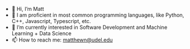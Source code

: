 - 👋 Hi, I’m Matt
- 📘 I am proficient in most common programming languages, like Python, C++, Javascript, Typescript, etc.
- 🌱 I’m currently interested in Software Development and Machine Learning + Data Science
- 📫 How to reach me: matthewn@udel.edu

<!---
mattnadar/mattnadar is a ✨ special ✨ repository because its `README.md` (this file) appears on your GitHub profile.
You can click the Preview link to take a look at your changes.
--->
